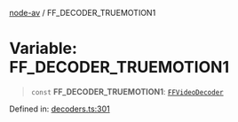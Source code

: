 [node-av](../globals.md) / FF\_DECODER\_TRUEMOTION1

# Variable: FF\_DECODER\_TRUEMOTION1

> `const` **FF\_DECODER\_TRUEMOTION1**: [`FFVideoDecoder`](../type-aliases/FFVideoDecoder.md)

Defined in: [decoders.ts:301](https://github.com/seydx/av/blob/f8631fc881b394300b1479f511d55cf1c370a87f/src/constants/decoders.ts#L301)
